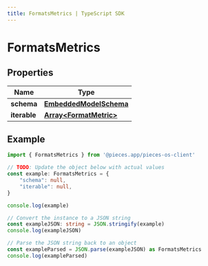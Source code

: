 ```yaml
---
title: FormatsMetrics | TypeScript SDK
---
```



# FormatsMetrics



## Properties

Name | Type
------------ | -------------
**schema** | [**EmbeddedModelSchema**](EmbeddedModelSchema)
**iterable** | [**Array&lt;FormatMetric&gt;**](FormatMetric)

## Example

```typescript
import { FormatsMetrics } from '@pieces.app/pieces-os-client'

// TODO: Update the object below with actual values
const example: FormatsMetrics = {
    "schema": null,
    "iterable": null,
}

console.log(example)

// Convert the instance to a JSON string
const exampleJSON: string = JSON.stringify(example)
console.log(exampleJSON)

// Parse the JSON string back to an object
const exampleParsed = JSON.parse(exampleJSON) as FormatsMetrics
console.log(exampleParsed)
```


